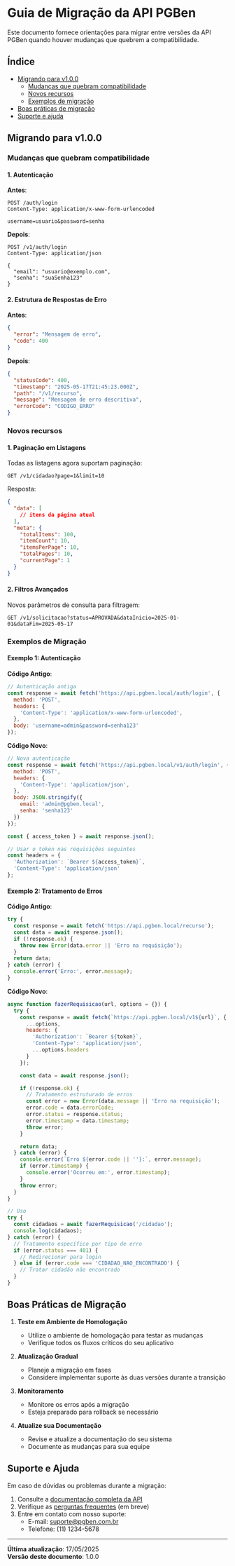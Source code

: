 # Guia de Migração da API PGBen

Este documento fornece orientações para migrar entre versões da API PGBen quando houver mudanças que quebrem a compatibilidade.

## Índice

- [Migrando para v1.0.0](#migrando-para-v100)
  - [Mudanças que quebram compatibilidade](#mudanças-que-quebram-compatibilidade)
  - [Novos recursos](#novos-recursos)
  - [Exemplos de migração](#exemplos-de-migração)
- [Boas práticas de migração](#boas-práticas-de-migração)
- [Suporte e ajuda](#suporte-e-ajuda)

## Migrando para v1.0.0

### Mudanças que quebram compatibilidade

#### 1. Autenticação

**Antes**:
```http
POST /auth/login
Content-Type: application/x-www-form-urlencoded

username=usuario&password=senha
```

**Depois**:
```http
POST /v1/auth/login
Content-Type: application/json

{
  "email": "usuario@exemplo.com",
  "senha": "suaSenha123"
}
```

#### 2. Estrutura de Respostas de Erro

**Antes**:
```json
{
  "error": "Mensagem de erro",
  "code": 400
}
```

**Depois**:
```json
{
  "statusCode": 400,
  "timestamp": "2025-05-17T21:45:23.000Z",
  "path": "/v1/recurso",
  "message": "Mensagem de erro descritiva",
  "errorCode": "CODIGO_ERRO"
}
```

### Novos recursos

#### 1. Paginação em Listagens

Todas as listagens agora suportam paginação:

```http
GET /v1/cidadao?page=1&limit=10
```

Resposta:
```json
{
  "data": [
    // itens da página atual
  ],
  "meta": {
    "totalItems": 100,
    "itemCount": 10,
    "itemsPerPage": 10,
    "totalPages": 10,
    "currentPage": 1
  }
}
```

#### 2. Filtros Avançados

Novos parâmetros de consulta para filtragem:

```http
GET /v1/solicitacao?status=APROVADA&dataInicio=2025-01-01&dataFim=2025-05-17
```

### Exemplos de Migração

#### Exemplo 1: Autenticação

**Código Antigo**:
```javascript
// Autenticação antiga
const response = await fetch('https://api.pgben.local/auth/login', {
  method: 'POST',
  headers: {
    'Content-Type': 'application/x-www-form-urlencoded',
  },
  body: 'username=admin&password=senha123'
});
```

**Código Novo**:
```javascript
// Nova autenticação
const response = await fetch('https://api.pgben.local/v1/auth/login', {
  method: 'POST',
  headers: {
    'Content-Type': 'application/json',
  },
  body: JSON.stringify({
    email: 'admin@pgben.local',
    senha: 'senha123'
  })
});

const { access_token } = await response.json();

// Usar o token nas requisições seguintes
const headers = {
  'Authorization': `Bearer ${access_token}`,
  'Content-Type': 'application/json'
};
```

#### Exemplo 2: Tratamento de Erros

**Código Antigo**:
```javascript
try {
  const response = await fetch('https://api.pgben.local/recurso');
  const data = await response.json();
  if (!response.ok) {
    throw new Error(data.error || 'Erro na requisição');
  }
  return data;
} catch (error) {
  console.error('Erro:', error.message);
}
```

**Código Novo**:
```javascript
async function fazerRequisicao(url, options = {}) {
  try {
    const response = await fetch(`https://api.pgben.local/v1${url}`, {
      ...options,
      headers: {
        'Authorization': `Bearer ${token}`,
        'Content-Type': 'application/json',
        ...options.headers
      }
    });

    const data = await response.json();

    if (!response.ok) {
      // Tratamento estruturado de erros
      const error = new Error(data.message || 'Erro na requisição');
      error.code = data.errorCode;
      error.status = response.status;
      error.timestamp = data.timestamp;
      throw error;
    }

    return data;
  } catch (error) {
    console.error(`Erro ${error.code || ''}:`, error.message);
    if (error.timestamp) {
      console.error('Ocorreu em:', error.timestamp);
    }
    throw error;
  }
}

// Uso
try {
  const cidadaos = await fazerRequisicao('/cidadao');
  console.log(cidadaos);
} catch (error) {
  // Tratamento específico por tipo de erro
  if (error.status === 401) {
    // Redirecionar para login
  } else if (error.code === 'CIDADAO_NAO_ENCONTRADO') {
    // Tratar cidadão não encontrado
  }
}
```

## Boas Práticas de Migração

1. **Teste em Ambiente de Homologação**
   - Utilize o ambiente de homologação para testar as mudanças
   - Verifique todos os fluxos críticos do seu aplicativo

2. **Atualização Gradual**
   - Planeje a migração em fases
   - Considere implementar suporte às duas versões durante a transição

3. **Monitoramento**
   - Monitore os erros após a migração
   - Esteja preparado para rollback se necessário

4. **Atualize sua Documentação**
   - Revise e atualize a documentação do seu sistema
   - Documente as mudanças para sua equipe

## Suporte e Ajuda

Em caso de dúvidas ou problemas durante a migração:

1. Consulte a [documentação completa da API](./README.md)
2. Verifique as [perguntas frequentes](#) (em breve)
3. Entre em contato com nosso suporte:
   - E-mail: suporte@pgben.com.br
   - Telefone: (11) 1234-5678

---

**Última atualização**: 17/05/2025  
**Versão deste documento**: 1.0.0
